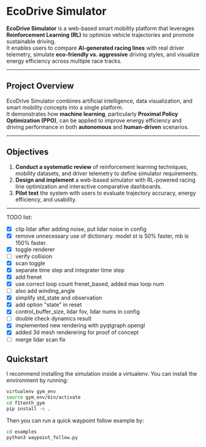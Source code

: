# EcoDrive Simulator

**EcoDrive Simulator** is a web-based smart mobility platform that leverages **Reinforcement Learning (RL)** to optimize vehicle trajectories and promote sustainable driving.  
It enables users to compare **AI-generated racing lines** with real driver telemetry, simulate **eco-friendly vs. aggressive** driving styles, and visualize energy efficiency across multiple race tracks.

---

## Project Overview

EcoDrive Simulator combines artificial intelligence, data visualization, and smart mobility concepts into a single platform.  
It demonstrates how **machine learning**, particularly **Proximal Policy Optimization (PPO)**, can be applied to improve energy efficiency and driving performance in both **autonomous** and **human-driven** scenarios.

---

## Objectives

1. **Conduct a systematic review** of reinforcement learning techniques, mobility datasets, and driver telemetry to define simulator requirements.  
2. **Design and implement** a web-based simulator with RL-powered racing line optimization and interactive comparative dashboards.  
3. **Pilot test** the system with users to evaluate trajectory accuracy, energy efficiency, and usability.

---

TODO list:
- [x] clip lidar after adding noise, put lidar noise in config
- [x] remove unnecessary use of dictionary. model st is 50% faster, mb is 150% faster.
- [x] toggle renderer
- [ ] verify collision
- [x] scan toggle
- [x] separate time step and integrater time step
- [x] add frenet
- [x] use correct loop count frenet_based, added max loop num
- [ ] also add winding_angle
- [x] simplify std_state and observation
- [x] add option "state" in reset
- [x] control_buffer_size, lidar fov, lidar nums in config
- [ ] double check dynamics result
- [x] implemented new rendering with pyqtgraph.opengl
- [x] added 3d mesh renderering for proof of concept
- [ ] merge lidar scan fix

## Quickstart
I recommend installing the simulation inside a virtualenv. You can install the environment by running:

```bash
virtualenv gym_env
source gym_env/bin/activate
cd f1tenth_gym
pip install -e .
```

Then you can run a quick waypoint follow example by:
```bash
cd examples
python3 waypoint_follow.py
```

